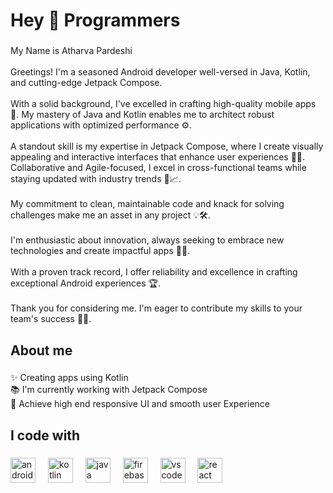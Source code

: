 <h1 align="left">Hey 👋 Programmers</h1>

###

<p align="left">My Name is Atharva Pardeshi <br><br>Greetings! I'm a seasoned Android developer well-versed in Java, Kotlin, and cutting-edge Jetpack Compose. <br><br>With a solid background, I've excelled in crafting high-quality mobile apps 🚀. My mastery of Java and Kotlin enables me to architect robust applications with optimized performance ⚙️.<br><br>A standout skill is my expertise in Jetpack Compose, where I create visually appealing and interactive interfaces that enhance user experiences 🎨👥. Collaborative and Agile-focused, I excel in cross-functional teams while staying updated with industry trends 🤝📈.<br><br>My commitment to clean, maintainable code and knack for solving challenges make me an asset in any project 💡🛠️. <br><br>I'm enthusiastic about innovation, always seeking to embrace new technologies and create impactful apps 💪🌟. <br><br>With a proven track record, I offer reliability and excellence in crafting exceptional Android experiences 🏆.<br><br>Thank you for considering me. I'm eager to contribute my skills to your team's success  🙌🤗.</p>

###

<h2 align="left">About me</h2>

###

<p align="left">✨ Creating apps using Kotlin<br>📚 I'm currently working with Jetpack Compose<br>🎯 Achieve high end responsive UI and smooth user Experience</p>

###

<h2 align="left">I code with</h2>

###

<div align="left">
  <img src="https://cdn.jsdelivr.net/gh/devicons/devicon/icons/androidstudio/androidstudio-original.svg" height="40" alt="androidstudio logo"  />
  <img width="12" />
  <img src="https://cdn.jsdelivr.net/gh/devicons/devicon/icons/kotlin/kotlin-original.svg" height="40" alt="kotlin logo"  />
  <img width="12" />
  <img src="https://cdn.jsdelivr.net/gh/devicons/devicon/icons/java/java-original.svg" height="40" alt="java logo"  />
  <img width="12" />
  <img src="https://cdn.jsdelivr.net/gh/devicons/devicon/icons/firebase/firebase-plain.svg" height="40" alt="firebase logo"  />
  <img width="12" />
  <img src="https://cdn.jsdelivr.net/gh/devicons/devicon/icons/vscode/vscode-original.svg" height="40" alt="vscode logo"  />
  <!--<img width="12" />
  <img src="https://cdn.jsdelivr.net/gh/devicons/devicon/icons/swift/swift-original.svg" height="40" alt="swift logo"  />
  <img width="12" />
  <img src="https://cdn.jsdelivr.net/gh/devicons/devicon/icons/javascript/javascript-original.svg" height="40" alt="javascript logo"  />-->
  <img width="12" />
  <img src="https://cdn.jsdelivr.net/gh/devicons/devicon/icons/react/react-original.svg" height="40" alt="react logo"  />
  <!--<img width="12" />
  <img src="https://cdn.jsdelivr.net/gh/devicons/devicon/icons/typescript/typescript-original.svg" height="40" alt="typescript logo"  />-->
</div>

###
